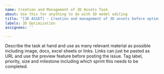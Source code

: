 ```yaml
---
name: Creation and Management of 3D Assets Task
about: Use this for anything to do with 3D model editing
title: "[3D ASSET] - Creation and management of 3D assets before optimization"
labels: 3D Optimization
assignees: ''

---
```


Describe the task at hand and use as many relevant material as possible including image, docx, excel sheets or links. Links can just be pasted as URL and use the preview feature before posting the issue. Tag label, priority, size and milestone including which sprint this needs to be completed.
